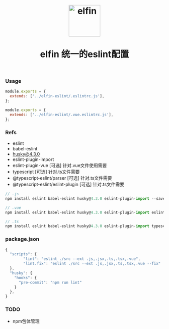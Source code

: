 <h1 align="center">
<br>
  <a href="https://github.com/XyyF/XyyF"><img src="https://rengarxiao.com/XyyF/images/elfin.png" alt="elfin" width="100"></a>
  <br>
    <br>
  elfin 统一的eslint配置
  <br><br>
</h1>

### Usage

```js
module.exports = {
  extends: ['../elfin-eslint/.eslintrc.js'],
};

module.exports = {
  extends: ['../elfin-eslint/.vue.eslintrc.js'],
};
```

### Refs

- eslint
- babel-eslint
- husky@4.3.0
- eslint-plugin-import
- eslint-plugin-vue [可选] 针对.vue文件使用需要
- typescript [可选] 针对.ts文件需要
- @typescript-eslint/parser [可选] 针对.ts文件需要
- @typescript-eslint/eslint-plugin [可选] 针对.ts文件需要

```js
// .js
npm install eslint babel-eslint husky@4.3.0 eslint-plugin-import --save-dev

// .vue
npm install eslint babel-eslint husky@4.3.0 eslint-plugin-import eslint-plugin-vue --save-dev

// .ts
npm install eslint babel-eslint husky@4.3.0 eslint-plugin-import typescript @typescript-eslint/parser @typescript-eslint/eslint-plugin --save-dev
```

### package.json

```js
{
  "scripts": {
		"lint": "eslint ./src --ext .js,.jsx,.ts,.tsx,.vue",
		"lint.fix": "eslint ./src --ext .js,.jsx,.ts,.tsx,.vue --fix"
  },
  "husky": {
    "hooks": {
      "pre-commit": "npm run lint"
    }
  },
}
```

### TODO

- npm包体管理